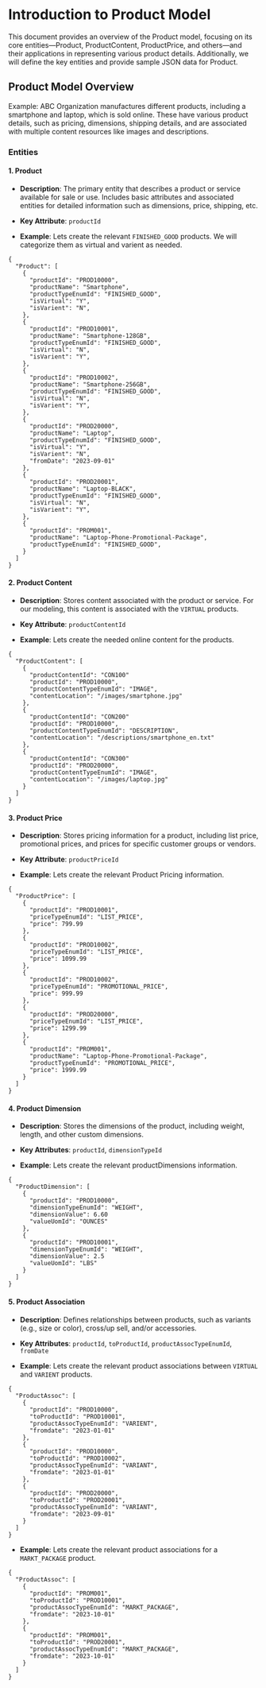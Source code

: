 # Introduction to Product Model
This document provides an overview of the Product model, focusing on its core entities—Product, ProductContent, ProductPrice, and others—and their applications in representing various product details. Additionally, we will define the key entities and provide sample JSON data for Product.

## Product Model Overview
Example: ABC Organization manufactures different products, including a smartphone and laptop, which is sold online. These have various product details, such as pricing, dimensions, shipping details, and are associated with multiple content resources like images and descriptions.

### Entities

#### 1. Product
- **Description**: The primary entity that describes a product or service available for sale or use. Includes basic attributes and associated entities for detailed information such as dimensions, price, shipping, etc.

- **Key Attribute**: `productId`
- **Example**: Lets create the relevant `FINISHED_GOOD` products. We will categorize them as virtual and varient as needed.
```
{
  "Product": [
    {
      "productId": "PROD10000",
      "productName": "Smartphone",
      "productTypeEnumId": "FINISHED_GOOD",
      "isVirtual": "Y",
      "isVarient": "N",
    },
    {
      "productId": "PROD10001",
      "productName": "Smartphone-128GB",
      "productTypeEnumId": "FINISHED_GOOD",
      "isVirtual": "N",
      "isVarient": "Y",
    },
    {
      "productId": "PROD10002",
      "productName": "Smartphone-256GB",
      "productTypeEnumId": "FINISHED_GOOD",
      "isVirtual": "N",
      "isVarient": "Y",
    },
    {
      "productId": "PROD20000",
      "productName": "Laptop",
      "productTypeEnumId": "FINISHED_GOOD",
      "isVirtual": "Y",
      "isVarient": "N",
      "fromDate": "2023-09-01"
    },
    {
      "productId": "PROD20001",
      "productName": "Laptop-BLACK",
      "productTypeEnumId": "FINISHED_GOOD",
      "isVirtual": "N",
      "isVarient": "Y",
    },
    {
      "productId": "PROM001",
      "productName": "Laptop-Phone-Promotional-Package",
      "productTypeEnumId": "FINISHED_GOOD",
    }
  ]
}
```

#### 2. Product Content
- **Description**: Stores content associated with the product or service. For our modeling, this content is associated with the `VIRTUAL` products.

- **Key Attribute**: `productContentId`
- **Example**: Lets create the needed online content for the products.
```
{
  "ProductContent": [
    {
      "productContentId": "CON100"
      "productId": "PROD10000",
      "productContentTypeEnumId": "IMAGE",
      "contentLocation": "/images/smartphone.jpg"
    },
    {
      "productContentId": "CON200"
      "productId": "PROD10000",
      "productContentTypeEnumId": "DESCRIPTION",
      "contentLocation": "/descriptions/smartphone_en.txt"
    },
    {
      "productContentId": "CON300"
      "productId": "PROD20000",
      "productContentTypeEnumId": "IMAGE",
      "contentLocation": "/images/laptop.jpg"
    }
  ]
}
```

#### 3. Product Price
- **Description**: Stores pricing information for a product, including list price, promotional prices, and prices for specific customer groups or vendors.

- **Key Attribute**: `productPriceId`
- **Example**: Lets create the relevant Product Pricing information.
```
{
  "ProductPrice": [
    {
      "productId": "PROD10001",
      "priceTypeEnumId": "LIST_PRICE",
      "price": 799.99
    },
    {
      "productId": "PROD10002",
      "priceTypeEnumId": "LIST_PRICE",
      "price": 1099.99
    },
    {
      "productId": "PROD10002",
      "priceTypeEnumId": "PROMOTIONAL_PRICE",
      "price": 999.99
    },
    {
      "productId": "PROD20000",
      "priceTypeEnumId": "LIST_PRICE",
      "price": 1299.99
    },
    {
      "productId": "PROM001",
      "productName": "Laptop-Phone-Promotional-Package",
      "productTypeEnumId": "PROMOTIONAL_PRICE",
      "price": 1999.99
    }
  ]
}
```
#### 4. Product Dimension
- **Description**: Stores the dimensions of the product, including weight, length, and other custom dimensions.

- **Key Attributes**: `productId`, `dimensionTypeId`
- **Example**: Lets create the relevant productDimensions information.
```
{
  "ProductDimension": [
    {
      "productId": "PROD10000",
      "dimensionTypeEnumId": "WEIGHT",
      "dimensionValue": 6.60
      "valueUomId": "OUNCES"
    },
    {
      "productId": "PROD10001",
      "dimensionTypeEnumId": "WEIGHT",
      "dimensionValue": 2.5
      "valueUomId": "LBS"
    }
  ]
}
```

#### 5. Product Association
- **Description**: Defines relationships between products, such as variants (e.g., size or color), cross/up sell, and/or accessories.

- **Key Attributes**: `productId`, `toProductId`, `productAssocTypeEnumId`, `fromDate`
- **Example**: Lets create the relevant product associations between `VIRTUAL` and `VARIENT` products.
```
{
  "ProductAssoc": [
    {
      "productId": "PROD10000",
      "toProductId": "PROD10001",
      "productAssocTypeEnumId": "VARIENT",
      "fromdate": "2023-01-01"
    },
    {
      "productId": "PROD10000",
      "toProductId": "PROD10002",
      "productAssocTypeEnumId": "VARIANT",
      "fromdate": "2023-01-01"
    },
    {
      "productId": "PROD20000",
      "toProductId": "PROD20001",
      "productAssocTypeEnumId": "VARIANT",
      "fromdate": "2023-09-01"
    }
  ]
}
```
- **Example**: Lets create the relevant product associations for a `MARKT_PACKAGE` product.
```
{
  "ProductAssoc": [
    {
      "productId": "PROM001",
      "toProductId": "PROD10001",
      "productAssocTypeEnumId": "MARKT_PACKAGE",
      "fromdate": "2023-10-01"
    },
    {
      "productId": "PROM001",
      "toProductId": "PROD20001",
      "productAssocTypeEnumId": "MARKT_PACKAGE",
      "fromdate": "2023-10-01"
    }
  ]
}
```